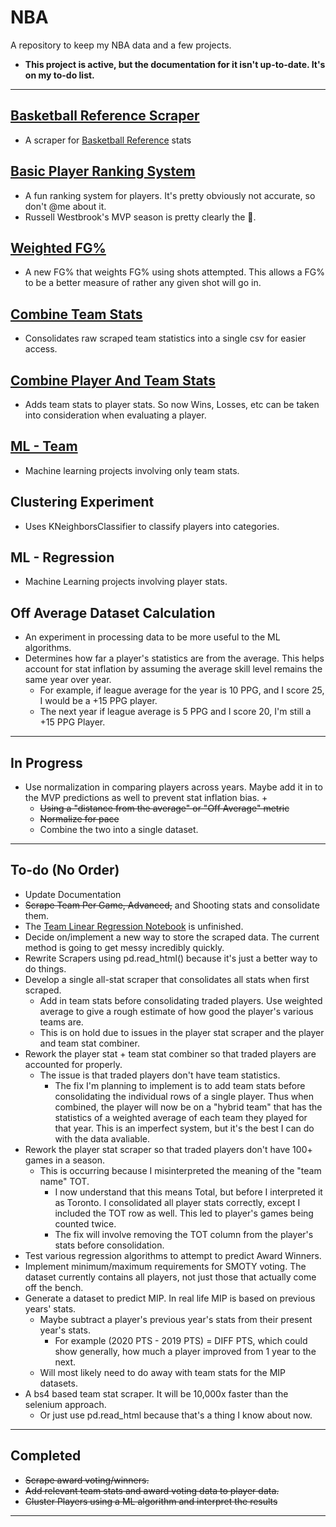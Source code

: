 # NBA
A repository to keep my NBA data and a few projects.

- __This project is active, but the documentation for it isn't up-to-date. It's on my to-do list.__

---

## [Basketball Reference Scraper](https://github.com/Kallbrig/NBA/tree/main/Basketball%20Reference%20Stat%20Scraper)
+ A scraper for [Basketball Reference](https://www.basketball-reference.com/) stats

## [Basic Player Ranking System](https://github.com/Kallbrig/NBA/tree/main/Basic%20Player%20Ranking%20System)
+ A fun ranking system for players. It's pretty obviously not accurate, so don't @me about it.
+ Russell Westbrook's MVP season is pretty clearly the 🐐.

## [Weighted FG%](https://github.com/Kallbrig/NBA/tree/main/Weighted%20FG%25)
+ A new FG% that weights FG% using shots attempted. This allows a FG% to be a better measure of rather any given shot will go in.

## [Combine Team Stats](https://github.com/Kallbrig/NBA/tree/main/Combine%20Team%20Stats)
+ Consolidates raw scraped team statistics into a single csv for easier access.

## [Combine Player And Team Stats](https://github.com/Kallbrig/NBA/tree/main/Combine%20Player%20and%20Team%20Stats)
+ Adds team stats to player stats. So now Wins, Losses, etc can be taken into consideration when evaluating a player.

## [ML - Team](https://github.com/Kallbrig/NBA/tree/main/ML%20-%20Team)
+ Machine learning projects involving only team stats.

## Clustering Experiment
+ Uses KNeighborsClassifier to classify players into categories.

## ML - Regression
+ Machine Learning projects involving player stats.

## Off Average Dataset Calculation
+ An experiment in processing data to be more useful to the ML algorithms.
+ Determines how far a player's statistics are from the average. This helps account for stat inflation by assuming the average skill level remains the same year over year.
  + For example, if league average for the year is 10 PPG, and I score 25, I would be a +15 PPG player.
  + The next year if league average is 5 PPG and I score 20, I'm still a +15 PPG Player.

---
## In Progress
+ Use normalization in comparing players across years. Maybe add it in to the MVP predictions as well to prevent stat
  inflation bias.
    +
    + ~~Using a "distance from the average" or "Off Average" metric~~
    + ~~Normalize for pace~~
    + Combine the two into a single dataset.

---
## To-do (No Order)

+ Update Documentation
+ ~~Scrape Team Per Game, Advanced,~~ and Shooting stats and consolidate them.
+ The [Team Linear Regression Notebook](https://github.com/Kallbrig/NBA/blob/main/ML%20-%20Team/team_linear_regression.ipynb) is unfinished.
+ Decide on/implement a new way to store the scraped data. The current method is going to get messy incredibly quickly.
+ Rewrite Scrapers using pd.read_html() because it's just a better way to do things.
+ Develop a single all-stat scraper that consolidates all stats when first scraped.
    + Add in team stats before consolidating traded players. Use weighted average to give a rough estimate of how good the player's various teams are.
    + This is on hold due to issues in the player stat scraper and the player and team stat combiner.
+ Rework the player stat + team stat combiner so that traded players are accounted for properly.
    + The issue is that traded players don't have team statistics.
        + The fix I'm planning to implement is to add team stats before consolidating the individual rows of a single player. Thus when combined, the player will now be on a "hybrid team" that has the statistics of a weighted average of each team they played for that year. This is an imperfect system, but it's the best I can do with the data avaliable.
+ Rework the player stat scraper so that traded players don't have 100+ games in a season.
    + This is occurring because I misinterpreted the meaning of the "team name" TOT.
        + I now understand that this means Total, but before I interpreted it as Toronto. I consolidated all player stats correctly, except I included the TOT row as well. This led to player's games being counted twice. 
        + The fix will involve removing the TOT column from the player's stats before consolidation.
+ Test various regression algorithms to attempt to predict Award Winners.
+ Implement minimum/maximum requirements for SMOTY voting. The dataset currently contains all players, not just those that actually come off the bench.
+ Generate a dataset to predict MIP. In real life MIP is based on previous years' stats.
    + Maybe subtract a player's previous year's stats from their present year's stats.
        + For example (2020 PTS - 2019 PTS) = DIFF PTS, which could show generally, how much a player improved from 1
          year to the next.
    + Will most likely need to do away with team stats for the MIP datasets.
+ A bs4 based team stat scraper. It will be 10,000x faster than the selenium approach.
    + Or just use pd.read_html because that's a thing I know about now.
    
---

## Completed
+ ~~Scrape award voting/winners.~~
+ ~~Add relevant team stats and award voting data to player data.~~
+ ~~Cluster Players using a ML algorithm and interpret the results~~
---
